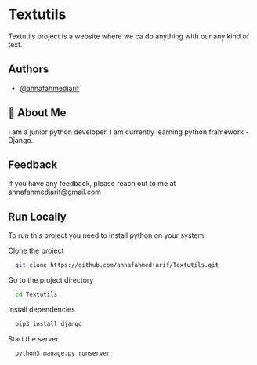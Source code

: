 
# Textutils

Textutils project is a website where we ca do anything with our any kind of text. 


## Authors

- [@ahnafahmedjarif](https://www.github.com/ahnafahmedjarif)


## 🚀 About Me
I am a junior python developer. I am currently learning python framework - Django.  


## Feedback

If you have any feedback, please reach out to me at ahnafahmedjarif@gmail.com


## Run Locally
To run this project you need to install python on your system.

Clone the project

```bash
  git clone https://github.com/ahnafahmedjarif/Textutils.git
```

Go to the project directory

```bash
  cd Textutils
```

Install dependencies

```bash
  pip3 install django
```

Start the server

```bash
  python3 manage.py runserver
```
